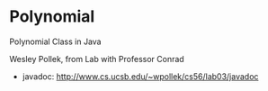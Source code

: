 # Polynomial
Polynomial Class in Java


Wesley Pollek, from Lab with Professor Conrad
* javadoc: http://www.cs.ucsb.edu/~wpollek/cs56/lab03/javadoc
